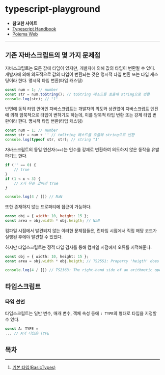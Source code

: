 # typescript-playground

- **참고한 사이트**
- [Typescript Handbook](https://www.typescriptlang.org/docs/handbook/intro.html)
- [Poiema Web](https://poiemaweb.com)

___

## 기존 자바스크립트의 몇 가지 문제점

자바스크립트는 모든 값에 타입이 있지만, 개발자에 의해 값의 타입이 변환될 수 있다. 개발자에 의해 의도적으로 값의 타입이 변환되는 것은 명시적 타입 변환 또는 타입 캐스팅이라 한다. 명시적 타입 변환(타입 캐스팅)

```javascript
const num = 1; // number
const str = num.toString(); // toString 메소드를 호출해 string으로 변환
console.log(str); // "1"
```

반면에 동적 타입 언어인 자바스크립트는 개발자의 의도와 상관없이 자바스크립트 엔진에 의해 암묵적으로 타입이 변하기도 하는데, 이를 암묵적 타입 변환 또는 강제 타입 변환이라 한다. 명시적 타입 변환(타입 캐스팅)

```javascript
const num = 1; // number
const str = num + '' // toString 메소드를 호출해 string으로 변환
console.log(typeof str, str); // string "1"
 ```

자바스크립트의 동일 연산자`(==)`는 인수를 강제로 변환하여 의도하지 않은 동작을 유발하기도 한다.

```javascript
if ('' == 0) {
	// true
}
if (1 < x < 3) {
	// x가 무슨 값이던 true
}

console.log(4 / []) // NaN
```

또한 존재하지 않는 프로퍼티에 접근이 가능하다.

```javascript
const obj = { width: 10, height: 15 };
const area = obj.width * obj.heigth; // NaN
```

컴파일 시점에서 발견되지 않는 이러한 문제점들은, 런타임 시점에서 직접 해당 코드가 실행된 후에야 발견할 수 있었다.

하지만 타입스크립트는 정적 타입 검사를 통해 컴파일 시점에서 오류를 지적해준다.

```typescript
const obj = { width: 10, height: 15 };
const area = obj.width * obj.heigth; // TS2551: Property 'heigth' does not exist on type '{ width: number; height: number; }'. Did you mean 'height'?

console.log(4 / []) // TS2363: The right-hand side of an arithmetic operation must be of type 'any', 'number', 'bigint' or an enum type.
```

## 타입스크립트

<!-- Runtime Behavior / Erased Types 작성할 것 -->

### 타입 선언

타입스크립트는 일반 변수, 매개 변수, 객체 속성 등에 `: TYPE`의 형태로 타입을 지정할 수 있다.

```typescript
const A: TYPE =
... // A의 타입은 TYPE
```

## 목차

___

1. [기본 타입(BasicTypes)](/src/BasicTypes/README.md)